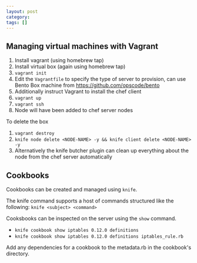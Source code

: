 ```yaml
---
layout: post
category: 
tags: []
---
```


## Managing virtual machines with Vagrant

1. Install vagrant (using homebrew tap)
2. Install virtual box (again using homebrew tap)
3. `vagrant init`
4. Edit the `Vagrantfile` to specify the type of server to provision, can use Bento Box machine from <https://github.com/opscode/bento>
5. Additionally instruct Vagrant to install the chef client
6. `vagrant up`
7. `vagrant ssh`
8. Node will have been added to chef server nodes

To delete the box
1. `vagrant destroy`
2. `knife node delete <NODE-NAME> -y && knife client delete <NODE-NAME> -y`
3. Alternatively the knife butcher plugin can clean up everything about the node from the chef server automatically

## Cookbooks

Cookbooks can be created and managed using `knife`.

The knife command supports a host of commands structured like the following: 
`knife <subject> <command>`

Cooksbooks can be inspected on the server using the `show` command.
* `knife cookbook show iptables 0.12.0 definitions`
* `knife cookbook show iptables 0.12.0 definitions iptables_rule.rb`

Add any dependencies for a cookbook to the metadata.rb in the cookbook's directory.


